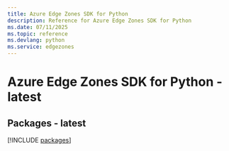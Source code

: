 ```yaml
---
title: Azure Edge Zones SDK for Python
description: Reference for Azure Edge Zones SDK for Python
ms.date: 07/11/2025
ms.topic: reference
ms.devlang: python
ms.service: edgezones
---
```

# Azure Edge Zones SDK for Python - latest
## Packages - latest
[!INCLUDE [packages](edge-zones-index.md)]
